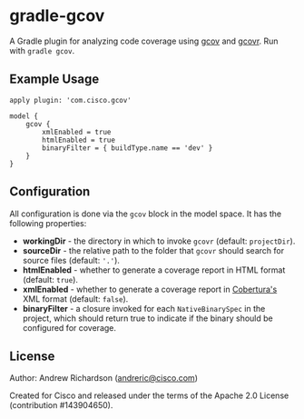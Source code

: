 # gradle-gcov

A Gradle plugin for analyzing code coverage using
[gcov](https://gcc.gnu.org/onlinedocs/gcc/Gcov.html) and [gcovr](http://gcovr.com).
Run with `gradle gcov`.

## Example Usage

    apply plugin: 'com.cisco.gcov'

    model {
        gcov {
            xmlEnabled = true
            htmlEnabled = true
            binaryFilter = { buildType.name == 'dev' }
        }
    }

## Configuration

All configuration is done via the `gcov` block in the model space. It has the following properties:

* **workingDir** - the directory in which to invoke `gcovr` (default: `projectDir`).
* **sourceDir** - the relative path to the folder that `gcovr` should search for source files (default: `'.'`).
* **htmlEnabled** - whether to generate a coverage report in HTML format (default: `true`).
* **xmlEnabled** - whether to generate a coverage report in [Cobertura's](http://cobertura.github.io/cobertura)
XML format (default: `false`).
* **binaryFilter** - a closure invoked for each `NativeBinarySpec` in the project, which should return true to indicate
if the binary should be configured for coverage.

## License

Author: Andrew Richardson (andreric@cisco.com)

Created for Cisco and released under the terms of the Apache 2.0 License (contribution #143904650).
